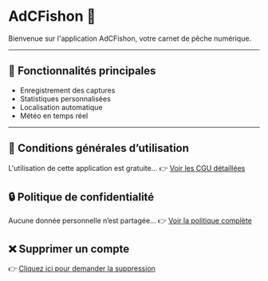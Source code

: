 # AdCFishon 🎣

Bienvenue sur l'application AdCFishon, votre carnet de pêche numérique.

---

## 📱 Fonctionnalités principales
- Enregistrement des captures
- Statistiques personnalisées
- Localisation automatique
- Météo en temps réel

---

## 📝 Conditions générales d’utilisation
L'utilisation de cette application est gratuite...
👉 [Voir les CGU détaillées](#)

## 🔒 Politique de confidentialité
Aucune donnée personnelle n’est partagée...
👉 [Voir la politique complète](#)

## ❌ Supprimer un compte
👉 [Cliquez ici pour demander la suppression](https://CDesign-by-Cedric.github.io/delete-account)

